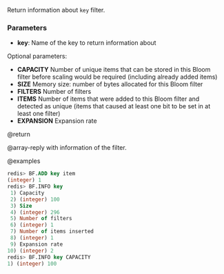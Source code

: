 Return information about `key` filter.

### Parameters

* **key**: Name of the key to return information about

Optional parameters:
* **CAPACITY** Number of unique items that can be stored in this Bloom filter before scaling would be required (including already added items)
* **SIZE** Memory size: number of bytes allocated for this Bloom filter
* **FILTERS** Number of filters
* **ITEMS** Number of items that were added to this Bloom filter and detected as unique (items that caused at least one bit to be set in at least one filter)
* **EXPANSION** Expansion rate

@return

@array-reply with information of the filter.

@examples

```sql
redis> BF.ADD key item
(integer) 1
redis> BF.INFO key
 1) Capacity
 2) (integer) 100
 3) Size
 4) (integer) 296
 5) Number of filters
 6) (integer) 1
 7) Number of items inserted
 8) (integer) 1
 9) Expansion rate
10) (integer) 2
redis> BF.INFO key CAPACITY
1) (integer) 100
```

